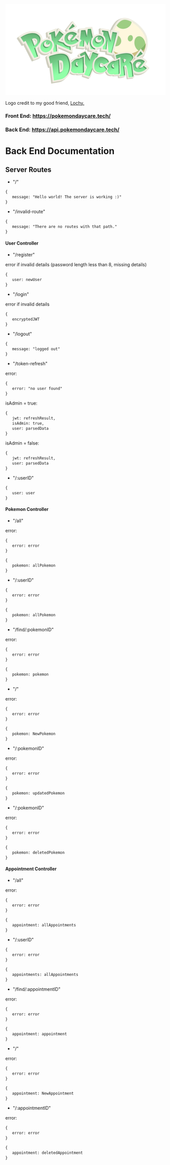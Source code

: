 ![Site Logo](./docs/Zak-Logo-BG-removed.png)

Logo credit to my good friend, [Lochy.](https://www.linkedin.com/in/lochlyn-thomas-045b55289/)

### Front End: https://pokemondaycare.tech/

### Back End: https://api.pokemondaycare.tech/

# Back End Documentation

## Server Routes

 - "/" 

 ```
 {
    message: "Hello world! The server is working :)"
 }
 ```

 - "/invalid-route"

 ```
 {
    message: "There are no routes with that path."
 }
 ```

 #### User Controller

 - "/register"

 error if invalid details (password length less than 8, missing details)

 ```
 {
    user: newUser
 }
 ```

 - "/login"

 error if invalid details

 ```
 {
    encryptedJWT
 }
 ```

 - "/logout"

 ```
 {
    message: "logged out"
 }
 ```

 - "/token-refresh"

 error:

 ```
 {
    error: "no user found"
 }
 ```

 isAdmin = true:

 ```
 {
    jwt: refreshResult,
    isAdmin: true,
    user: parsedData
 }
 ```

 isAdmin = false:

 ```
 {
    jwt: refreshResult,
    user: parsedData
 }
 ```

 - "/:userID"

 ```
 {
    user: user
 }
 ```


 #### Pokemon Controller

 - "/all"

 error:

 ```
 {
    error: error
 }
 ```

 ```
 {
    pokemon: allPokemon
 }
 ```

 - "/:userID" 

 ```
 {
    error: error
 }
 ```

 ```
 {
    pokemon: allPokemon
 }
 ```

 - "/find/:pokemonID"

 error:

 ```
 {
    error: error
 }
 ```

 ```
 {
    pokemon: pokemon
 }
 ```

 - "/"

 error:

 ```
 {
    error: error
 }
 ```

 ```
 {
    pokemon: NewPokemon
 }
 ```

 - "/:pokemonID"

 error:

 ```
 {
    error: error
 }
 ```

 ```
 {
    pokemon: updatedPokemon
 }
 ```

 - "/:pokemonID"

 error:

 ```
 {
    error: error
 }
 ```

 ```
 {
    pokemon: deletedPokemon
 }
 ```

 #### Appointment Controller

 - "/all"

 error:

 ```
 {
    error: error
 }
 ```

 ```
 {
    appointment: allAppointments
 }
 ```

 - "/:userID"

 ```
 {
    error: error
 }
 ```

 ```
 {
    appointments: allAppointments
 }
 ```

- "/find/:appointmentID"

 error:

 ```
 {
    error: error
 }
 ```

 ```
 {
    appointment: appointment
 }
 ```

 - "/"

 error:

 ```
 {
    error: error
 }
 ```

 ```
 {
    appointment: NewAppointment
 }
 ```

 - "/:appointmentID"

 error:

 ```
 {
    error: error
 }
 ```

 ```
 {
    appointment: deletedAppointment
 }
 ```